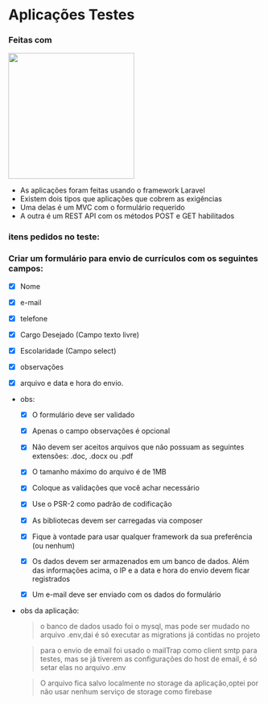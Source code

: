 # Aplicações Testes
 


### Feitas com 

<img src="https://surround-bg.com/wp-content/uploads/2018/10/laravel-logo.png"  width="250" height="250" align="center"/>

 * As aplicações foram feitas usando o framework Laravel
 * Existem dois tipos que aplicações que cobrem as exigências
 * Uma delas é um MVC com o formulário requerido
 * A outra é um REST API com os métodos POST e GET habilitados


 ### itens pedidos no teste:

 


### Criar um formulário para envio de currículos com os seguintes campos:
- [x] Nome 
- [x] e-mail 
- [x] telefone 
- [x] Cargo Desejado (Campo texto livre) 
- [x] Escolaridade (Campo select) 
- [x] observações
- [x] arquivo e data e hora do envio.


* obs:
    - [x] O formulário deve ser validado
    - [x] Apenas o campo observações é opcional
    - [x] Não devem ser aceitos arquivos que não possuam as seguintes extensões: .doc, .docx ou .pdf
    - [x] O tamanho máximo do arquivo é de 1MB
    - [x] Coloque as validações que você achar necessário
    - [x] Use o PSR-2 como padrão de codificação
    - [x] As bibliotecas devem ser carregadas via composer
    - [x] Fique à vontade para usar qualquer framework da sua preferência (ou nenhum)
    - [x] Os dados devem ser armazenados em um banco de dados. Além das informações acima, o IP e a data e hora do envio devem ficar registrados
    - [x] Um e-mail deve ser enviado com os dados do formulário


* obs da aplicação:

    > o banco de dados usado foi o mysql, mas pode ser mudado no arquivo .env,dai é só executar as migrations já contidas no projeto

    > para o envio de email  foi usado o  mailTrap como client smtp para testes, mas se já tiverem as configurações do host de email, é só setar elas no arquivo .env

    > O arquivo fica salvo localmente no storage da aplicação,optei por não usar nenhum serviço de storage como firebase

